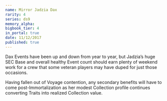 ```yaml
---
name: Mirror Jadzia Dax
rarity: 4
series: ds9
memory_alpha:
bigbook_tier: 4
in_portal: true
date: 11/12/2017
published: true
---
```


Dax Events have been up and down from year to year, but Jadzia’s huge SEC Base and overall healthy Event count should earn plenty of weekend work for a crew that some veteran players may have duped for just those occasions.

Having fallen out of Voyage contention, any secondary benefits will have to come post-Immortalization as her modest Collection profile continues converting Traits into realized Collection value.
